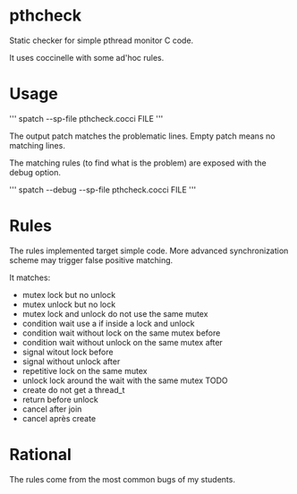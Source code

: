 # pthcheck
Static checker for simple pthread monitor C code.

It uses coccinelle with some ad'hoc rules.

# Usage

'''
	spatch --sp-file pthcheck.cocci FILE
'''

The output patch matches the problematic lines. Empty patch means no
matching lines.

The matching rules (to find what is the problem) are exposed with the
debug option.

'''
	spatch --debug --sp-file pthcheck.cocci FILE
'''

# Rules

The rules implemented target simple code. More advanced
synchronization scheme may trigger false positive matching.

It matches:
- mutex lock but no unlock
- mutex unlock but no lock
- mutex lock and unlock do not use the same mutex
- condition wait use a if inside a lock and unlock
- condition wait without lock on the same mutex before
- condition wait without unlock on the same mutex after
- signal witout lock before
- signal without unlock after
- repetitive lock on the same mutex
- unlock lock around the wait with the same mutex
TODO
- create do not get a thread_t
- return before unlock
- cancel after join
- cancel après create


# Rational

The rules come from the most common bugs of my students. 


